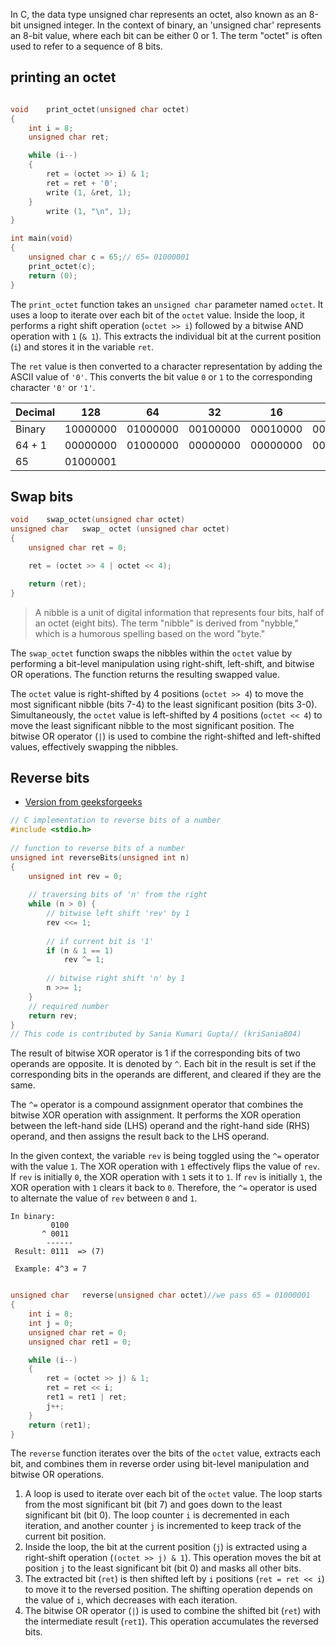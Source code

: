 
In C, the data type unsigned char represents an octet, also known as an 8-bit unsigned integer. 
In the context of binary, an 'unsigned char' represents an 8-bit value, where each bit can be either 0 or 1. The term "octet" is often used to refer to a sequence of 8 bits.


## printing an octet

```c

void	print_octet(unsigned char octet)
{
	int i = 8;
	unsigned char ret;

	while (i--)
	{
		ret = (octet >> i) & 1;
		ret = ret + '0';
		write (1, &ret, 1);
	}
		write (1, "\n", 1);
}

int main(void)
{
	unsigned char c = 65;// 65= 01000001
	print_octet(c);
	return (0);
}
```

The `print_octet` function takes an `unsigned char` parameter named `octet`. It uses a loop to iterate over each bit of the `octet` value. Inside the loop, it performs a right shift operation (`octet >> i`) followed by a bitwise AND operation with `1` (`& 1`). This extracts the individual bit at the current position (`i`) and stores it in the variable `ret`.

The `ret` value is then converted to a character representation by adding the ASCII value of `'0'`. This converts the bit value `0` or `1` to the corresponding character `'0'` or `'1'`.


| Decimal |   128    |   64     |   32     |   16     |   8      |   4      |   2      |   1      |
|---------|----------|----------|----------|----------|----------|----------|----------|----------|
| Binary  | 10000000 | 01000000 | 00100000 | 00010000 | 00001000 | 00000100 | 00000010 | 00000001 |
| 64 + 1  | 00000000 | 01000000 | 00000000 | 00000000 | 00000000 | 00000000 | 00000000 | 00000001 |
|    65   | 01000001 |




## Swap bits

```C
void	swap_octet(unsigned char octet)
unsigned char	swap_ octet (unsigned char octet)
{
	unsigned char ret = 0;

	ret = (octet >> 4 | octet << 4);

	return (ret);
}
```
> A nibble is a unit of digital information that represents four bits, half of an octet (eight bits). The term "nibble" is derived from "nybble," which is a humorous spelling based on the word "byte."

The `swap_octet` function swaps the nibbles within the `octet` value by performing a bit-level manipulation using right-shift, left-shift, and bitwise OR operations. The function returns the resulting swapped value.

The `octet` value is right-shifted by 4 positions (`octet >> 4`) to move the most significant nibble (bits 7-4) to the least significant position (bits 3-0). Simultaneously, the `octet` value is left-shifted by 4 positions (`octet << 4`) to move the least significant nibble to the most significant position.
The bitwise OR operator (`|`) is used to combine the right-shifted and left-shifted values, effectively swapping the nibbles.

## Reverse bits

- [Version from geeksforgeeks](https://www.geeksforgeeks.org/reverse-actual-bits-given-number/)
```C
// C implementation to reverse bits of a number
#include <stdio.h>
 
// function to reverse bits of a number
unsigned int reverseBits(unsigned int n)
{
    unsigned int rev = 0;
 
    // traversing bits of 'n' from the right
    while (n > 0) {
        // bitwise left shift 'rev' by 1
        rev <<= 1;
 
        // if current bit is '1'
        if (n & 1 == 1)
            rev ^= 1;
 
        // bitwise right shift 'n' by 1
        n >>= 1;
    }
    // required number
    return rev;
}
// This code is contributed by Sania Kumari Gupta// (kriSania804)
```
The result of bitwise XOR operator is 1 if the corresponding bits of two operands are opposite. It is denoted by `^`.
Each bit in the result is set if the corresponding bits in the operands are different, and cleared if they are the same.

The `^=` operator is a compound assignment operator that combines the bitwise XOR operation with assignment. It performs the XOR operation between the left-hand side (LHS) operand and the right-hand side (RHS) operand, and then assigns the result back to the LHS operand.

In the given context, the variable `rev` is being toggled using the `^=` operator with the value `1`. The XOR operation with `1` effectively flips the value of `rev`. If `rev` is initially `0`, the XOR operation with `1` sets it to `1`. If `rev` is initially `1`, the XOR operation with `1` clears it back to `0`. Therefore, the `^=` operator is used to alternate the value of `rev` between `0` and `1`.

```
In binary: 
	     0100
	   ^ 0011
	    ------
 Result: 0111  => (7)

 Example: 4^3 = 7


 ```


```C
unsigned char	reverse(unsigned char octet)//we pass 65 = 01000001
{
	int i = 8;
	int j = 0;
	unsigned char ret = 0;
	unsigned char ret1 = 0;

	while (i--)
	{
		ret = (octet >> j) & 1;
		ret = ret << i;
		ret1 = ret1 | ret;
		j++;
	}
	return (ret1);
}

```
The `reverse` function iterates over the bits of the `octet` value, extracts each bit, and combines them in reverse order using bit-level manipulation and bitwise OR operations.

1. A loop is used to iterate over each bit of the `octet` value. The loop starts from the most significant bit (bit 7) and goes down to the least significant bit (bit 0). The loop counter `i` is decremented in each iteration, and another counter `j` is incremented to keep track of the current bit position.
2. Inside the loop, the bit at the current position (`j`) is extracted using a right-shift operation (`(octet >> j) & 1`). This operation moves the bit at position `j` to the least significant bit (bit 0) and masks all other bits.
3. The extracted bit (`ret`) is then shifted left by `i` positions (`ret = ret << i`) to move it to the reversed position. The shifting operation depends on the value of `i`, which decreases with each iteration.
4. The bitwise OR operator (`|`) is used to combine the shifted bit (`ret`) with the intermediate result (`ret1`). This operation accumulates the reversed bits.

